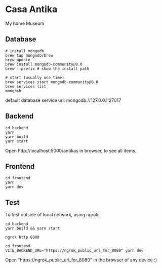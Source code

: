# Casa Antika

My home Museum

## Database

```
# install mongodb
brew tap mongodb/brew
brew update
brew install mongodb-community@8.0
brew --prefix # show the install path

# start (usually one time)
brew services start mongodb-community@8.0
brew services list
mongosh
```

default database service url: mongodb://127.0.0.1:27017

## Backend

```
cd backend
yarn
yarn build
yarn start
```
Open http://localhost:5000/antikas in browser, to see all items.

## Frontend

```
cd frontend
yarn
yarn dev
```

## Test

To test outside of local network, using ngrok:

```
cd backend
yarn build && yarn start

ngrok http 8080

cd frontend
VITE_BACKEND_URL="https://ngrok_public_url_for_8080" yarn dev
```
Open "https://ngrok_public_url_for_8080" in the browser of any device :)
